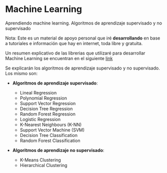 # Machine Learning
Aprendiendo machine learning. Algoritmos de aprendizaje supervisado y no supervisado

Nota: Este es un material de apoyo personal que iré **desarrollando** en base a tutoriales e información que hay en internet, toda libre y gratuita. 

Un resumen explicativo de las librerias que utilizaré para desarrollar Machine Learning se encuentran en el siguiente [link](https://github.com/francomanca93/MachineLearning/blob/master/librerias/librerias.md)

Se explicarán los algoritmos de aprendizaje supervisado y no supervisado. Los mismo son:

- **Algoritmos de aprendizaje supervisado**:
    - Lineal Regression
    - Polynomial Regression
    - Support Vector Regression
    - Decision Tree Regression
    - Random Forest Regression
    - Logistic Regression
    - K-Nearest Neighbours (K-NN)
    - Support Vector Machine (SVM)
    - Decision Tree Classification
    - Random Forest Classification

- **Algoritmos de aprendizaje no supervisado**:
    - K-Means Clustering
    - Hierarchical Clustering